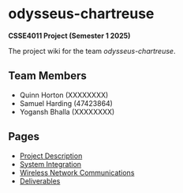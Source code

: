 # odysseus-chartreuse
**CSSE4011 Project (Semester 1 2025)**

The project wiki for the team *odysseus-chartreuse*. 

## Team Members
- Quinn Horton (XXXXXXXX)
- Samuel Harding (47423864)
- Yogansh Bhalla (XXXXXXXX)

## Pages
- [Project Description](/pages/description.md)
- [System Integration](/pages/system_integration.md)
- [Wireless Network Communications](/pages/wireless_comms.md)
- [Deliverables](/pages/deliverables.md)
